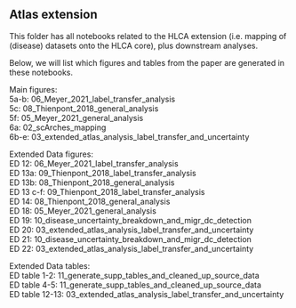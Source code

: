 ## Atlas extension

This folder has all notebooks related to the HLCA extension (i.e. mapping of (disease) datasets onto the HLCA core), plus downstream analyses.

Below, we will list which figures and tables from the paper are generated in these notebooks.

Main figures:<br>
5a-b: 06_Meyer_2021_label_transfer_analysis<br>
5c: 08_Thienpont_2018_general_analysis<br>
5f: 05_Meyer_2021_general_analysis<br>
6a: 02_scArches_mapping<br>
6b-e: 03_extended_atlas_analysis_label_transfer_and_uncertainty<br>

Extended Data figures:<br>
ED 12: 06_Meyer_2021_label_transfer_analysis<br>
ED 13a: 09_Thienpont_2018_label_transfer_analysis<br>
ED 13b: 08_Thienpont_2018_general_analysis<br>
ED 13 c-f: 09_Thienpont_2018_label_transfer_analysis<br>
ED 14: 08_Thienpont_2018_general_analysis<br>
ED 18: 05_Meyer_2021_general_analysis<br>
ED 19: 10_disease_uncertainty_breakdown_and_migr_dc_detection<br>
ED 20: 03_extended_atlas_analysis_label_transfer_and_uncertainty<br>
ED 21: 10_disease_uncertainty_breakdown_and_migr_dc_detection<br>
ED 22: 03_extended_atlas_analysis_label_transfer_and_uncertainty<br>

Extended Data tables:<br>
ED table 1-2: 11_generate_supp_tables_and_cleaned_up_source_data<br>
ED table 4-5: 11_generate_supp_tables_and_cleaned_up_source_data<br>
ED table 12-13: 03_extended_atlas_analysis_label_transfer_and_uncertainty<br>
